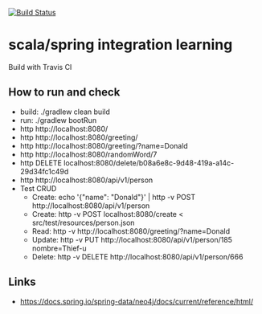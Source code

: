 [![Build Status](https://travis-ci.org/butcherless/scala.svg?branch=master)](https://travis-ci.org/butcherless/scala/spring-scala)

# scala/spring integration learning

Build with Travis CI

## How to run and check

- build: ./gradlew clean build
- run: ./gradlew bootRun
- http http://localhost:8080/
- http http://localhost:8080/greeting/
- http http://localhost:8080/greeting/?name=Donald
- http http://localhost:8080/randomWord/7
- http DELETE localhost:8080/delete/b08a6e8c-9d48-419a-a14c-29d34fc1c49d
- http http://localhost:8080/api/v1/person
- Test CRUD
  - Create: echo '{"name": "Donald"}' | http -v POST http://localhost:8080/api/v1/person
  - Create: http -v POST localhost:8080/create < src/test/resources/person.json
  - Read: http -v http://localhost:8080/greeting/?name=Donald
  - Update: http -v PUT http://localhost:8080/api/v1/person/185 nombre=Thief-u 
  - Delete: http -v DELETE http://localhost:8080/api/v1/person/666
 

## Links

- https://docs.spring.io/spring-data/neo4j/docs/current/reference/html/
